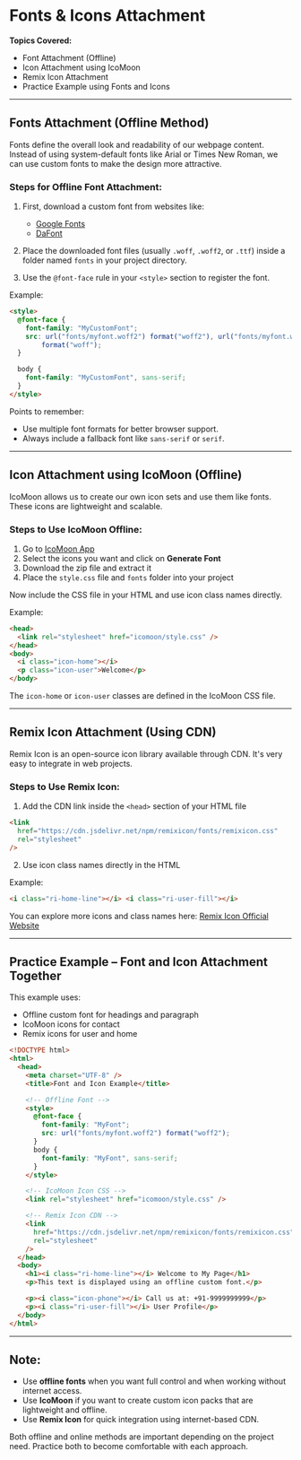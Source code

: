 # **Fonts & Icons Attachment**

**Topics Covered:**

- Font Attachment (Offline)
- Icon Attachment using IcoMoon
- Remix Icon Attachment
- Practice Example using Fonts and Icons

---

## Fonts Attachment (Offline Method)

Fonts define the overall look and readability of our webpage content. Instead of using system-default fonts like Arial or Times New Roman, we can use custom fonts to make the design more attractive.

### Steps for Offline Font Attachment:

1. First, download a custom font from websites like:

   - [Google Fonts](https://fonts.google.com)
   - [DaFont](https://www.dafont.com)

2. Place the downloaded font files (usually `.woff`, `.woff2`, or `.ttf`) inside a folder named `fonts` in your project directory.

3. Use the `@font-face` rule in your `<style>` section to register the font.

Example:

```html
<style>
  @font-face {
    font-family: "MyCustomFont";
    src: url("fonts/myfont.woff2") format("woff2"), url("fonts/myfont.woff")
        format("woff");
  }

  body {
    font-family: "MyCustomFont", sans-serif;
  }
</style>
```

Points to remember:

- Use multiple font formats for better browser support.
- Always include a fallback font like `sans-serif` or `serif`.

---

## Icon Attachment using IcoMoon (Offline)

IcoMoon allows us to create our own icon sets and use them like fonts. These icons are lightweight and scalable.

### Steps to Use IcoMoon Offline:

1. Go to [IcoMoon App](https://icomoon.io/app)
2. Select the icons you want and click on **Generate Font**
3. Download the zip file and extract it
4. Place the `style.css` file and `fonts` folder into your project

Now include the CSS file in your HTML and use icon class names directly.

Example:

```html
<head>
  <link rel="stylesheet" href="icomoon/style.css" />
</head>
<body>
  <i class="icon-home"></i>
  <p class="icon-user">Welcome</p>
</body>
```

The `icon-home` or `icon-user` classes are defined in the IcoMoon CSS file.

---

## Remix Icon Attachment (Using CDN)

Remix Icon is an open-source icon library available through CDN. It's very easy to integrate in web projects.

### Steps to Use Remix Icon:

1. Add the CDN link inside the `<head>` section of your HTML file

```html
<link
  href="https://cdn.jsdelivr.net/npm/remixicon/fonts/remixicon.css"
  rel="stylesheet"
/>
```

2. Use icon class names directly in the HTML

Example:

```html
<i class="ri-home-line"></i> <i class="ri-user-fill"></i>
```

You can explore more icons and class names here: [Remix Icon Official Website](https://remixicon.com)

---

## Practice Example – Font and Icon Attachment Together

This example uses:

- Offline custom font for headings and paragraph
- IcoMoon icons for contact
- Remix icons for user and home

```html
<!DOCTYPE html>
<html>
  <head>
    <meta charset="UTF-8" />
    <title>Font and Icon Example</title>

    <!-- Offline Font -->
    <style>
      @font-face {
        font-family: "MyFont";
        src: url("fonts/myfont.woff2") format("woff2");
      }
      body {
        font-family: "MyFont", sans-serif;
      }
    </style>

    <!-- IcoMoon Icon CSS -->
    <link rel="stylesheet" href="icomoon/style.css" />

    <!-- Remix Icon CDN -->
    <link
      href="https://cdn.jsdelivr.net/npm/remixicon/fonts/remixicon.css"
      rel="stylesheet"
    />
  </head>
  <body>
    <h1><i class="ri-home-line"></i> Welcome to My Page</h1>
    <p>This text is displayed using an offline custom font.</p>

    <p><i class="icon-phone"></i> Call us at: +91-9999999999</p>
    <p><i class="ri-user-fill"></i> User Profile</p>
  </body>
</html>
```

---

## Note:

- Use **offline fonts** when you want full control and when working without internet access.
- Use **IcoMoon** if you want to create custom icon packs that are lightweight and offline.
- Use **Remix Icon** for quick integration using internet-based CDN.

Both offline and online methods are important depending on the project need. Practice both to become comfortable with each approach.
